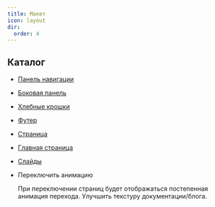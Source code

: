 ```yaml
---
title: Макет
icon: layout
dir:
  order: 4
---
```


## Каталог

- [Панель навигации](navbar.md)

- [Боковая панель](sidebar.md)

- [Хлебные крошки](breadcrumb.md)

- [Футер](footer.md)

- [Страница](page.md)

- [Главная страница](home.md)

- [Слайды](slides.md)

- Переключить анимацию

  При переключении страниц будет отображаться постепенная анимация перехода. Улучшить текстуру документации/блога.
